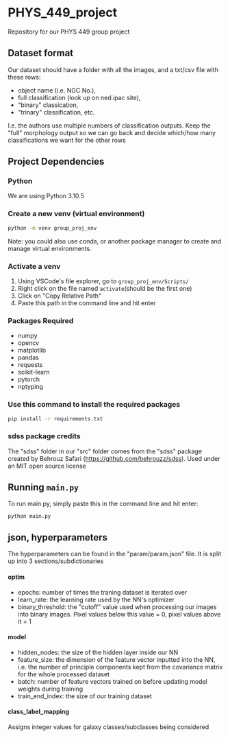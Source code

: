 # PHYS_449_project

Repository for our PHYS 449 group project

## Dataset format

Our dataset should have a folder with all the images, and a txt/csv file with these rows:

- object name (i.e. NGC No.),
- full classification (look up on ned.ipac site),
- "binary" classication,
- "trinary" classification, etc.

I.e. the authors use multiple numbers of classification outputs. Keep the "full" morphology output so we can go back and decide which/how many classifications we want for the other rows

## Project Dependencies

### Python

We are using Python 3.10.5

### Create a new venv (virtual environment)

```sh
python -m venv group_proj_env
```

Note: you could also use conda, or another package manager to create and manage virtual environments.

### Activate a venv

1. Using VSCode's file explorer, go to `group_proj_env/Scripts/`
2. Right click on the file named `activate`(should be the first one)
3. Click on "Copy Relative Path"
4. Paste this path in the command line and hit enter

### Packages Required

- numpy
- opencv
- matplotlib
- pandas
- requests
- scikit-learn
- pytorch
- nptyping

### Use this command to install the required packages

```sh
pip install -r requirements.txt
```

### sdss package credits
The "sdss" folder in our "src" folder comes from the "sdss" package created by Behrouz Safari (https://github.com/behrouzz/sdss). Used under an MIT open source license 

## Running `main.py`

To run main.py, simply paste this in the command line and hit enter:
```
python main.py
```

## json, hyperparameters

The hyperparameters can be found in the "param/param.json" file. It is split up into 3 sections/subdictionaries

#### optim

- epochs: number of times the traning dataset is iterated over
- learn_rate: the learning rate used by the NN's optimizer
- binary_threshold: the "cutoff" value used when processing our images into binary images. Pixel values below this value = 0, pixel values above it = 1

#### model

- hidden_nodes: the size of the hidden layer inside our NN
- feature_size: the dimension of the feature vector inputted into the NN, i.e. the number of principle components kept from the covariance matrix for the whole processed dataset
- batch: number of feature vectors trained on before updating model weights during training
- train_end_index: the size of our training dataset

#### class_label_mapping

Assigns integer values for galaxy classes/subclasses being considered 